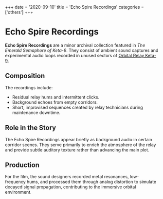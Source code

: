 +++
date = '2020-09-10'
title = 'Echo Spire Recordings'
categories = ['others']
+++

# Echo Spire Recordings

**Echo Spire Recordings** are a minor archival collection featured in *The Emerald Semaphore of Keta-9*. They consist of ambient sound captures and experimental audio loops recorded in unused sectors of [Orbital Relay Keta-9](/places/orbital-relay-keta-9).

## Composition

The recordings include:

* Residual relay hums and intermittent clicks.
* Background echoes from empty corridors.
* Short, improvised sequences created by relay technicians during maintenance downtime.

## Role in the Story

The Echo Spire Recordings appear briefly as background audio in certain corridor scenes. They serve primarily to enrich the atmosphere of the relay and provide subtle auditory texture rather than advancing the main plot.

## Production

For the film, the sound designers recorded metal resonances, low-frequency hums, and processed them through analog distortion to simulate decayed signal propagation, contributing to the immersive orbital environment.
